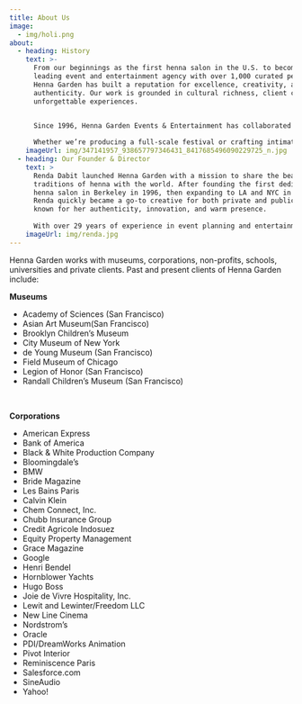 ```yaml
---
title: About Us
image:
  - img/holi.png
about:
  - heading: History
    text: >-
      From our beginnings as the first henna salon in the U.S. to becoming a
      leading event and entertainment agency with over 1,000 curated performers,
      Henna Garden has built a reputation for excellence, creativity, and
      authenticity. Our work is grounded in cultural richness, client care, and
      unforgettable experiences.


      Since 1996, Henna Garden Events & Entertainment has collaborated with clients across the Bay Area—from corporations and universities to cultural institutions and private celebrations. Our events are immersive, high-impact, and thoughtfully designed to engage and inspire.
       
      Whether we’re producing a full-scale festival or crafting intimate cultural activations, our approach is rooted in decades of experience and a deep love for the art of gathering.
    imageUrl: img/347141957_938657797346431_8417685496090229725_n.jpg
  - heading: Our Founder & Director
    text: >
      Renda Dabit launched Henna Garden with a mission to share the beauty and
      traditions of henna with the world. After founding the first dedicated
      henna salon in Berkeley in 1996, then expanding to LA and NYC in 1997,
      Renda quickly became a go-to creative for both private and public events,
      known for her authenticity, innovation, and warm presence.
       
      With over 29 years of experience in event planning and entertainment, Renda has grown Henna Garden into a trusted name for dynamic, inclusive, and culturally rich experiences. Her commitment to excellence, paired with a deep network of global talent, ensures that every event is as seamless as it is spectacular.
    imageUrl: img/renda.jpg
---
```

Henna Garden works with museums, corporations, non-profits, schools, universities and private clients. Past and present clients of Henna Garden include:  

**Museums**

* Academy of Sciences (San Francisco)
* Asian Art Museum(San Francisco)
* Brooklyn Children’s Museum
* City Museum of New York
* de Young Museum (San Francisco)
* Field Museum of Chicago
* Legion of Honor (San Francisco)
* Randall Children’s Museum (San Francisco)  

&nbsp;

**Corporations**  

* American Express
* Bank of America
* Black & White Production Company
* Bloomingdale’s
* BMW
* Bride Magazine
* Les Bains Paris
* Calvin Klein
* Chem Connect, Inc.
* Chubb Insurance Group
* Credit Agricole Indosuez
* Equity Property Management
* Grace Magazine
* Google
* Henri Bendel
* Hornblower Yachts
* Hugo Boss
* Joie de Vivre Hospitality, Inc.
* Lewit and Lewinter/Freedom LLC
* New Line Cinema
* Nordstrom’s
* Oracle
* PDI/DreamWorks Animation
* Pivot Interior
* Reminiscence Paris
* Salesforce.com
* SineAudio
* Yahoo!